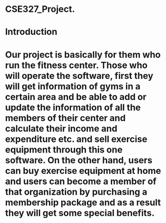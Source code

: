 # CSE327_Project.

# Introduction
# Our project is basically for them who run the fitness center. Those who will operate the software, first they will get information of gyms in a certain area and be able to add or update the information of all the members of their center and calculate their income and expenditure etc. and sell exercise equipment through this one software. On the other hand, users can buy exercise equipment at home and users can become a member of that organization by purchasing a membership package and as a result they will get some special benefits.



